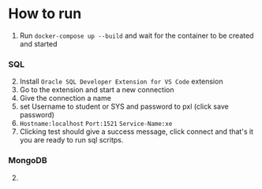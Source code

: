 # How to run
1. Run ```docker-compose up --build``` and wait for the container to be created and started
### SQL
2. Install `Oracle SQL Developer Extension for VS Code` extension
3. Go to the extension and start a new connection
4. Give the connection a name
5. set Username to student or SYS and password to pxl (click save password)
6. `Hostname:localhost` `Port:1521` `Service-Name:xe`
7. Clicking test should give a success message, click connect and that's it you are ready to run sql scritps.

### MongoDB
2. 